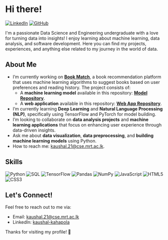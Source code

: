 <!-- Title and Introduction -->
# Hi there!
[![LinkedIn](https://img.shields.io/badge/-LinkedIn-0077B5?style=flat&logo=LinkedIn&logoColor=white)](https://www.linkedin.com/in/kaushal-kahapola/) 
[![GitHub](https://img.shields.io/badge/-GitHub-181717?style=flat&logo=GitHub&logoColor=white)](https://github.com/kaushalkahapola) 

I'm a passionate Data Science and Engineering undergraduate with a love for turning data into insights! I enjoy learning about machine learning, data analysis, and software development. Here you can find my projects, experiences, and anything else related to my journey in the world of data. 

<!-- About Me Section -->
## About Me
- I’m currently working on [**Book Match**](https://github.com/lckariyawasam/book-recsys-webapp), a book recommendation platform that uses machine learning algorithms to suggest books based on user preferences and reading history. The project consists of:
  - A **machine learning model** available in this repository: [**Model Repository**](https://github.com/lckariyawasam/book-recsys-model).
  - A **web application** available in this repository: [**Web App Repository**](https://github.com/lckariyawasam/book-recsys-webapp).
- I’m currently learning **Deep Learning** and **Natural Language Processing (NLP)**, specifically using TensorFlow and PyTorch for model building.
- I’m looking to collaborate on **data analysis projects** and **machine learning applications** that focus on enhancing user experience through data-driven insights.
- Ask me about **data visualization**, **data preprocessing**, and **building machine learning models** using Python.
- How to reach me: [kaushal.21@cse.mrt.ac.lk](mailto:kaushal.21@cse.mrt.ac.lk).

<!-- Skills Section -->
## Skills
![Python](https://img.shields.io/badge/-Python-3776AB?style=flat&logo=python&logoColor=white)
![SQL](https://img.shields.io/badge/-SQL-4479A1?style=flat&logo=MySQL&logoColor=white)
![TensorFlow](https://img.shields.io/badge/-TensorFlow-FF6F20?style=flat&logo=TensorFlow&logoColor=white)
![Pandas](https://img.shields.io/badge/-Pandas-150458?style=flat&logo=pandas&logoColor=white)
![NumPy](https://img.shields.io/badge/-NumPy-013243?style=flat&logo=NumPy&logoColor=white)
![JavaScript](https://img.shields.io/badge/-JavaScript-F7DF1E?style=flat&logo=JavaScript&logoColor=black)
![HTML5](https://img.shields.io/badge/-HTML5-E34F26?style=flat&logo=HTML5&logoColor=white)
![CSS3](https://img.shields.io/badge/-CSS3-1572B6?style=flat&logo=CSS3&logoColor=white)



<!-- Contact Section -->
## Let's Connect!
Feel free to reach out to me via:
- Email: [kaushal.21@cse.mrt.ac.lk](mailto:kaushal.21@cse.mrt.ac.lk)
- LinkedIn: [kaushal-kahapola](https://www.linkedin.com/in/kaushal-kahapola/)

Thanks for visiting my profile! 🌟
